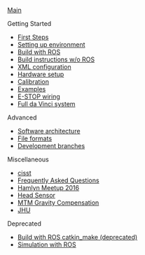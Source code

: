 [Main](/jhu-dvrk/sawIntuitiveResearchKit/wiki)

Getting Started
* [First Steps](/jhu-dvrk/sawIntuitiveResearchKit/wiki/FirstSteps)
* [Setting up environment](/jhu-cisst/mechatronics-software/wiki/Development-Environment)
* [Build with ROS](/jhu-dvrk/sawIntuitiveResearchKit/wiki/CatkinBuild)
* [Build instructions w/o ROS](/jhu-dvrk/sawIntuitiveResearchKit/wiki/Build)
* [XML configuration](/jhu-dvrk/sawIntuitiveResearchKit/wiki/XMLConfig)
* [Hardware setup](/jhu-dvrk/sawIntuitiveResearchKit/wiki/Hardware)
* [Calibration](/jhu-dvrk/sawIntuitiveResearchKit/wiki/Calibration)
* [Examples](/jhu-dvrk/sawIntuitiveResearchKit/wiki/Examples)
* [E-STOP wiring](/jhu-dvrk/sawIntuitiveResearchKit/wiki/ESTOP)
* [Full da Vinci system](/jhu-dvrk/sawIntuitiveResearchKit/wiki/Full-da-Vinci)

Advanced
* [Software architecture](/jhu-dvrk/sawIntuitiveResearchKit/wiki/Software-Architecture)
* [File formats](FileFormats)
* [Development branches](/jhu-dvrk/sawIntuitiveResearchKit/wiki/Development)

Miscellaneous
* [cisst](/jhu-cisst/cisst/wiki)
* [Frequently Asked Questions](/jhu-dvrk/sawIntuitiveResearchKit/wiki/FAQ)
* [Hamlyn Meetup 2016](/jhu-dvrk/sawIntuitiveResearchKit/wiki/HamlynMeetup2016)
* [Head Sensor](/jhu-dvrk/sawIntuitiveResearchKit/wiki/HeadSensor)
* [MTM Gravity Compensation](/jhu-dvrk/sawIntuitiveResearchKit/wiki/Control-Gravity-Compensation)
* [JHU](JHU-DVRK-Hardware-Status)

Deprecated
* [Build with ROS catkin_make (deprecated)](/jhu-dvrk/dvrk-ros)
* [Simulation with ROS](/jhu-dvrk/sawIntuitiveResearchKit/wiki/Simulation)